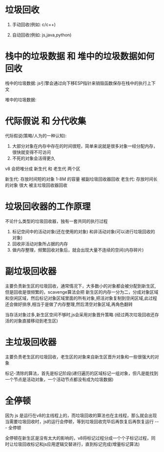 # 垃圾回收

1. 手动回收(例如: c/c++)

2. 自动回收(例如: js,java,python)


# 栈中的垃圾数据 和 堆中的垃圾数据如何回收

栈中的垃圾数据:
    js引擎会通过向下移ESP指针来销毁函数保存在栈中的执行上下文

堆中的垃圾数据:



# 代际假说 和 分代收集

代际假说(策略/人为的一种认知): 
1. 大部分对象在内存中存在的时间很短，简单来说就是很多对象一经分配内存，很快就变得不可访问
2. 不死的对象会活得更久

v8 会把堆分成  新生代 和 老生代 两个区

新生代: 存放时间短的对象   1-8M 的容量  被副垃圾回收器回收
老生代: 存放时间长的对象    很大        被主垃圾回收器回收

# 垃圾回收器的工作原理
不论什么类型的垃圾回收器，独有一套共同的执行过程
1. 标记空间中的活动对象(还在使用的对象) 和非活动对象(可以进行垃圾回收的对象)
2. 回收非活动对象所占据的内存
3. 做内存整理，频繁回收对象后，就会出现大量不连续的空间(内存碎片)


# 副垃圾回收器
主要负责新生区的垃圾回收，通常情况下，大多数小的对象都会被分配到新生区,但是回收是很频繁的，scavenge算法会把 新生区的内存一分为二，分成对象区域和空闲区域，然后标记对象区域里面的所有对象,把活对象复制到空闲区域,此过程还会做好排序,相当于是做了内存整理,然后清空对象区域,再角色翻转

当存活对象过多,新生区空间不够时,js会采用对象晋升策略 (经过两次垃圾回收还存活的对象直接移动到老生区)


# 主垃圾回收器
主要负责老生区的垃圾回收，老生区的对象来自新生区晋升对象和一些很强大的对象

标记-清除的算法，首先是标记阶段(递归遍历的区域标记一组对象，但凡是能找到一个节点是活动对象，一个活动节点都没有成为垃圾数据)


# 全停顿
因为 js 是运行在v8的主线程上的，而垃圾回收的算法也在主线程，那么就会出现当需要垃圾回收时，js的运行会停顿，等到垃圾回收完毕后再恢复后再恢复运行 --- 全停顿

全停顿在新生区是没有太大的影响的，v8将标记过程分成一个个子标记过程，同时让垃圾回收标记和js应用逻辑交替进行，直到标记完成(增量标记算法)